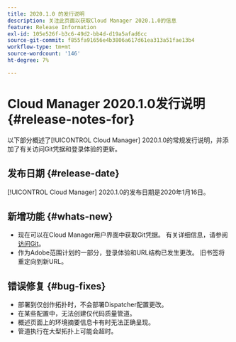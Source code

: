 ```yaml
---
title: 2020.1.0 的发行说明
description: 关注此页面以获取Cloud Manager 2020.1.0的信息
feature: Release Information
exl-id: 105e526f-b3c6-49d2-bb4d-d19a5afad6cc
source-git-commit: f855fa91656e4b3806a617d61ea313a51fae13b4
workflow-type: tm+mt
source-wordcount: '146'
ht-degree: 7%

---
```


# Cloud Manager 2020.1.0发行说明 {#release-notes-for}

以下部分概述了[!UICONTROL Cloud Manager] 2020.1.0的常规发行说明，并添加了有关访问Git凭据和登录体验的更新。

## 发布日期 {#release-date}

[!UICONTROL Cloud Manager] 2020.1.0的发布日期是2020年1月16日。

## 新增功能 {#whats-new}

* 现在可以在Cloud Manager用户界面中获取Git凭据。 有关详细信息，请参阅[访问Git](/help/managing-code/managing-repositories.md)。
* 作为Adobe范围计划的一部分，登录体验和URL结构已发生更改。 旧书签将重定向到新URL。


## 错误修复 {#bug-fixes}

* 部署到仅创作拓扑时，不会部署Dispatcher配置更改。
* 在某些配置中，无法创建仅代码质量管道。
* 概述页面上的环境摘要信息卡有时无法正确呈现。
* 管道执行在大型拓扑上可能会超时。
